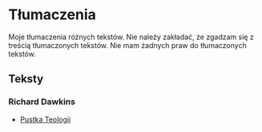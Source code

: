 # Tłumaczenia
Moje tłumaczenia różnych tekstów. Nie należy zakładać, że zgadzam się z treścią tłumaczonych tekstów. Nie mam żadnych praw do tłumaczonych tekstów.

## Teksty
### Richard Dawkins
* [Pustka Teologii](Dawkins/Pustka_Teologii.md)
